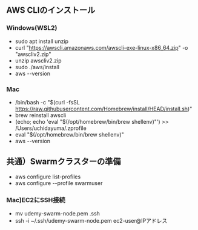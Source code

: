 
## AWS CLIのインストール
### Windows(WSL2)
- sudo apt install unzip
- curl "https://awscli.amazonaws.com/awscli-exe-linux-x86_64.zip" -o "awscliv2.zip"
- unzip awscliv2.zip
- sudo ./aws/install
- aws --version

### Mac
- /bin/bash -c "$(curl -fsSL https://raw.githubusercontent.com/Homebrew/install/HEAD/install.sh)"
- brew reinstall awscli
-  (echo; echo 'eval "$(/opt/homebrew/bin/brew shellenv)"') >> /Users/uchidayuma/.zprofile
- eval "$(/opt/homebrew/bin/brew shellenv)"
- aws --version

## 共通）Swarmクラスターの準備
- aws configure list-profiles
- aws configure --profile swarmuser

### Mac)EC2にSSH接続
- mv udemy-swarm-node.pem .ssh
- ssh -i ~/.ssh/udemy-swarm-node.pem ec2-user@IPアドレス
